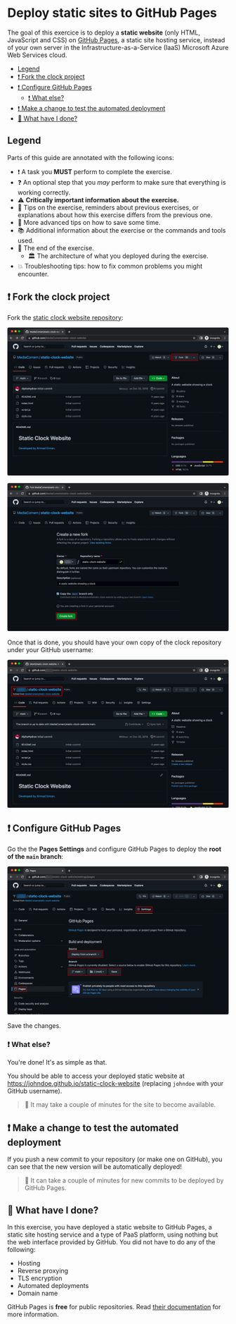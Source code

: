 # Deploy static sites to GitHub Pages

The goal of this exercice is to deploy a **static website** (only HTML,
JavaScript and CSS) on [GitHub Pages][github-pages], a static site hosting
service, instead of your own server in the Infrastructure-as-a-Service (IaaS)
Microsoft Azure Web Services cloud.

<!-- START doctoc generated TOC please keep comment here to allow auto update -->
<!-- DON'T EDIT THIS SECTION, INSTEAD RE-RUN doctoc TO UPDATE -->

- [Legend](#legend)
- [:exclamation: Fork the clock project](#exclamation-fork-the-clock-project)
- [:exclamation: Configure GitHub Pages](#exclamation-configure-github-pages)
  - [:exclamation: What else?](#exclamation-what-else)
- [:exclamation: Make a change to test the automated deployment](#exclamation-make-a-change-to-test-the-automated-deployment)
- [:checkered_flag: What have I done?](#checkered_flag-what-have-i-done)

<!-- END doctoc generated TOC please keep comment here to allow auto update -->

## Legend

Parts of this guide are annotated with the following icons:

- :exclamation: A task you **MUST** perform to complete the exercise.
- :question: An optional step that you _may_ perform to make sure that
  everything is working correctly.
- :warning: **Critically important information about the exercise.**
- :gem: Tips on the exercise, reminders about previous exercises, or
  explanations about how this exercise differs from the previous one.
- :space_invader: More advanced tips on how to save some time.
- :books: Additional information about the exercise or the commands and tools
  used.
- :checkered_flag: The end of the exercise.
  - :classical_building: The architecture of what you deployed during the
    exercise.
- :boom: Troubleshooting tips: how to fix common problems you might encounter.

## :exclamation: Fork the clock project

Fork the [static clock website repository][static-clock-repo]:

![Fork the static clock repository](../images/github-pages-fork.png)

![Fork the static clock repository](../images/github-pages-fork-2.png)

Once that is done, you should have your own copy of the clock repository
under your GitHub username:

![Your fork of the static clock repository](../images/github-pages-forked.png)

## :exclamation: Configure GitHub Pages

Go the the **Pages Settings** and configure GitHub Pages to deploy the **root of
the `main` branch**:

![Configure GitHub Pages](../images/github-pages-configure.png)

Save the changes.

### :exclamation: What else?

You're done! It's as simple as that.

You should be able to access your deployed static website at
https://johndoe.github.io/static-clock-website (replacing `johndoe` with your
GitHub username).

> :gem: It may take a couple of minutes for the site to become available.

## :exclamation: Make a change to test the automated deployment

If you push a new commit to your repository (or make one on GitHub), you
can see that the new version will be automatically deployed!

> :gem: It can take a couple of minutes for new commits to be deployed by GitHub
> Pages.

## :checkered_flag: What have I done?

In this exercise, you have deployed a static website to GitHub Pages, a static
site hosting service and a type of PaaS platform, using nothing but the web
interface provided by GitHub. You did not have to do any of the following:

- Hosting
- Reverse proxying
- TLS encryption
- Automated deployments
- Domain name

GitHub Pages is **free** for public repositories. Read [their
documentation][github-pages-docs] for more information.

[github-pages]: https://pages.github.com
[github-pages-docs]: https://docs.github.com/en/pages/getting-started-with-github-pages/about-github-pages
[static-clock-repo]: https://github.com/MediaComem/static-clock-website
